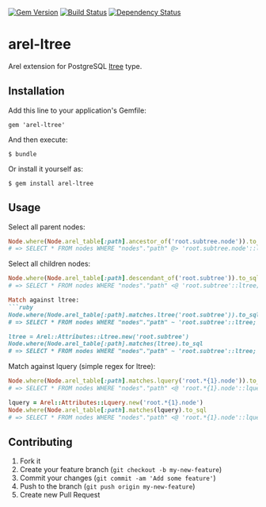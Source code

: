 [![Gem Version](https://badge.fury.io/rb/arel-ltree.png)](http://badge.fury.io/rb/arel-ltree) [![Build Status](https://travis-ci.org/andrewslotin/arel-ltree.png?branch=master)](https://travis-ci.org/andrewslotin/arel-ltree) [![Dependency Status](https://gemnasium.com/andrewslotin/arel-ltree.png)](https://gemnasium.com/andrewslotin/arel-ltree)

# arel-ltree

Arel extension for PostgreSQL [ltree](http://www.postgresql.org/docs/9.2/static/ltree.html) type.

## Installation

Add this line to your application's Gemfile:

    gem 'arel-ltree'

And then execute:

    $ bundle

Or install it yourself as:

    $ gem install arel-ltree

## Usage

Select all parent nodes:
```ruby
Node.where(Node.arel_table[:path].ancestor_of('root.subtree.node')).to_sql
# => SELECT * FROM nodes WHERE "nodes"."path" @> 'root.subtree.node'::ltree;
```

Select all children nodes:
```ruby
Node.where(Node.arel_table[:path].descendant_of('root.subtree')).to_sql
# => SELECT * FROM nodes WHERE "nodes"."path" <@ 'root.subtree'::ltree;

Match against ltree:
```ruby
Node.where(Node.arel_table[:path].matches.ltree('root.subtree')).to_sql
# => SELECT * FROM nodes WHERE "nodes"."path" ~ 'root.subtree'::ltree;

ltree = Arel::Attributes::Ltree.new('root.subtree')
Node.where(Node.arel_table[:path].matches(ltree).to_sql
# => SELECT * FROM nodes WHERE "nodes"."path" ~ 'root.subtree'::ltree;
```

Match against lquery (simple regex for ltree):
```ruby
Node.where(Node.arel_table[:path].matches.lquery('root.*{1}.node')).to_sql
# => SELECT * FROM nodes WHERE "nodes"."path" <@ 'root.*{1}.node'::lquery;

lquery = Arel::Attributes::Lquery.new('root.*{1}.node')
Node.where(Node.arel_table[:path].matches(lquery).to_sql
# => SELECT * FROM nodes WHERE "nodes"."path" <@ 'root.*{1}.node'::lquery;
```

## Contributing

1. Fork it
2. Create your feature branch (`git checkout -b my-new-feature`)
3. Commit your changes (`git commit -am 'Add some feature'`)
4. Push to the branch (`git push origin my-new-feature`)
5. Create new Pull Request
